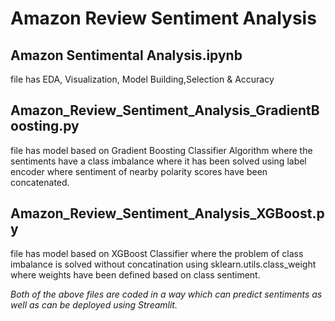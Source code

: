 # Amazon Review Sentiment Analysis

## Amazon Sentimental Analysis.ipynb
file has EDA, Visualization, Model Building,Selection & Accuracy

## Amazon_Review_Sentiment_Analysis_GradientBoosting.py 
file has model based on Gradient Boosting Classifier Algorithm where the sentiments have a class imbalance where it has been solved using label encoder where sentiment of nearby polarity scores have been concatenated. 

## Amazon_Review_Sentiment_Analysis_XGBoost.py 
file has model based on XGBoost Classifier where the problem of class imbalance is solved without concatination using sklearn.utils.class_weight where weights have been defined based on class sentiment.

*Both of the above files are coded in a way which can predict sentiments as well as can be deployed using Streamlit.*
